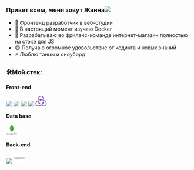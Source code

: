 ### Привет всем, меня зовут Жанна<img src="https://raw.githubusercontent.com/aemmadi/aemmadi/master/wave.gif" width="30px">

<!--
**ZhannaAV/ZhannaAV** is a ✨ _special_ ✨ repository because its `README.md` (this file) appears on your GitHub profile.

Here are some ideas to get you started: -->

- 🔭 Фронтенд разработчик в веб-студии
- 🌱 В настоящий момент изучаю Docker
- 👯 Разрабатываю во фриланс-команде интернет-магазин полностью на стэке для JS
- 😄 Получаю огромное удовольствие от кодинга и новых знаний
- ⚡ Люблю танцы и сноуборд

 ### 🛠️Мой стек:
 **Front-end**

<code><img height="30" src="https://raw.githubusercontent.com/dereknguyen269/dereknguyen269/master/images/html.png"></code>
<code><img height="30" src="https://raw.githubusercontent.com/dereknguyen269/dereknguyen269/master/images/css3.png"></code>
<code><img height="30" src="https://raw.githubusercontent.com/dereknguyen269/dereknguyen269/master/images/js.png"></code>
<code><img height="30" src="https://raw.githubusercontent.com/dereknguyen269/dereknguyen269/master/images/reactjs.png"></code>
<code><img height="30" src="https://github.com/ZhannaAV/ZhannaAV/blob/main/images/redux_original_logo.svg"></code>


**Data base**

<code><img height="30" src="https://github.com/ZhannaAV/ZhannaAV/blob/main/images/mongodb_original_wordmark_logo.svg"></code>


**Back-end**

<code><img height="30" src="https://raw.githubusercontent.com/dereknguyen269/dereknguyen269/master/images/nodejs.png"></code>
<code><img height="30" src="https://github.com/ZhannaAV/ZhannaAV/blob/main/images/express_original_wordmark_logo.png"></code>
 

